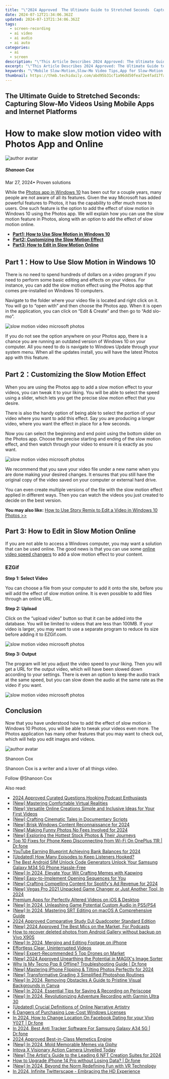 ```yaml
---
title: "\"2024 Approved  The Ultimate Guide to Stretched Seconds  Capturing Slow-Mo Videos Using Mobile Apps and Internet Platforms\""
date: 2024-07-12T21:34:06.362Z
updated: 2024-07-13T21:34:06.362Z
tags: 
  - screen-recording
  - ai video
  - ai audio
  - ai auto
categories: 
  - ai
  - screen
description: "\"This Article Describes 2024 Approved: The Ultimate Guide to Stretched Seconds: Capturing Slow-Mo Videos Using Mobile Apps and Internet Platforms\""
excerpt: "\"This Article Describes 2024 Approved: The Ultimate Guide to Stretched Seconds: Capturing Slow-Mo Videos Using Mobile Apps and Internet Platforms\""
keywords: "\"Mobile Slow-Motion,Slow-Mo Video Tips,App for Slow-Motion Photos,Capturing Slow-Motion,Internet Slow-Motion Tools,Mobile Video Editing,Stretched Seconds Guide\""
thumbnail: https://thmb.techidaily.com/abd95b31cf1a96dd50fea72e4fad17faec8b6807eeb04dedcab0ba4e1aebe611.jpg
---
```


## The Ultimate Guide to Stretched Seconds: Capturing Slow-Mo Videos Using Mobile Apps and Internet Platforms

# How to make slow motion video with Photos App and Online

![author avatar](https://images.wondershare.com/filmora/article-images/shannon-cox.jpg)

##### Shanoon Cox

 Mar 27, 2024• Proven solutions

While the [Photos app in Windows 10](https://www.microsoft.com/en-us/p/microsoft-photos/9wzdncrfjbh4) has been out for a couple years, many people are not aware of all its features. Given the way Microsoft has added powerful features to Photos, it has the capability to offer much more to users. One such feature is the option to add the effect of slow motion in Windows 10 using the Photos app. We will explain how you can use the slow motion feature in Photos, along with an option to add the effect of slow motion online.

* [**Part1: How to Use Slow Motion in Windows 10**](#part1)
* [**Part2: Customizing the Slow Motion Effect**](#part2)
* [**Part3: How to Edit in Slow Motion Online**](#part3)

## Part 1：How to Use Slow Motion in Windows 10

There is no need to spend hundreds of dollars on a video program if you need to perform some basic editing and effects on your videos. For instance, you can add the slow motion effect using the Photos app that comes pre-installed on Windows 10 computers.

Navigate to the folder where your video file is located and right click on it. You will go to “open with” and then choose the Photos app. When it is open in the application, you can click on “Edit & Create” and then go to “Add slo-mo”.

![slow motion video microsoft photos](https://images.wondershare.com/filmora/article-images/slow-motion-photos-app.jpg)

If you do not see the option anywhere on your Photos app, there is a chance you are running an outdated version of Windows 10 on your computer. All you need to do is navigate to Windows Update through your system menu. When all the updates install, you will have the latest Photos app with this feature.

## Part 2：Customizing the Slow Motion Effect

When you are using the Photos app to add a slow motion effect to your videos, you can tweak it to your liking. You will be able to select the speed using a slider, which lets you get the precise slow motion effect that you desire.

There is also the handy option of being able to select the portion of your video where you want to add this effect. Say you are producing a longer video, where you want the effect in place for a few seconds.

Now you can select the beginning and end point using the bottom slider on the Photos app. Choose the precise starting and ending of the slow motion effect, and then watch through your video to ensure it is exactly as you want.

![slow motion video microsoft photos](https://images.wondershare.com/filmora/article-images/make-slow-motion-microsoft-photos.jpg)

We recommend that you save your video file under a new name when you are done making your desired changes. It ensures that you still have the original copy of the video saved on your computer or external hard drive.

You can even create multiple versions of the file with the slow motion effect applied in different ways. Then you can watch the videos you just created to decide on the best version.

**You may also like:** [How to Use Story Remix to Edit a Video in Windows 10 Photos >>](https://tools.techidaily.com/wondershare/filmora/download/)

## Part 3: How to Edit in Slow Motion Online

If you are not able to access a Windows computer, you may want a solution that can be used online. The good news is that you can use some [online video speed changers](https://tools.techidaily.com/wondershare/filmora/download/) to add a slow motion effect to your content.

### EZGif

**Step 1: Select Video**

You can choose a file from your computer to add it onto the site, before you will add the effect of slow motion online. It is even possible to add files through an online URL.

**Step 2: Upload**

Click on the “upload video” button so that it can be added into the database. You will be limited to videos that are less than 100MB. If your video is larger, you may want to use a separate program to reduce its size before adding it to EZGif.com.

![slow motion video microsoft photos](https://images.wondershare.com/filmora/article-images/ezgif-change-videos-speed-import.JPG)

**Step 3: Output**

The program will let you adjust the video speed to your liking. Then you will get a URL for the output video, which will have been slowed down according to your settings. There is even an option to keep the audio track at the same speed, but you can slow down the audio at the same rate as the video if you want.

![slow motion video microsoft photos](https://images.wondershare.com/filmora/article-images/change-video-speed-ezgif-edit.jpg)

## Conclusion

Now that you have understood how to add the effect of slow motion in Windows 10 Photos, you will be able to tweak your videos even more. The Photos application has many other features that you may want to check out, which will help you edit images and videos.

![author avatar](https://images.wondershare.com/filmora/article-images/shannon-cox.jpg)

Shanoon Cox

Shanoon Cox is a writer and a lover of all things video.

Follow @Shanoon Cox


<ins class="adsbygoogle"
     style="display:block"
     data-ad-format="autorelaxed"
     data-ad-client="ca-pub-7571918770474297"
     data-ad-slot="1223367746"></ins>



<ins class="adsbygoogle"
     style="display:block"
     data-ad-client="ca-pub-7571918770474297"
     data-ad-slot="8358498916"
     data-ad-format="auto"
     data-full-width-responsive="true"></ins>




<span class="atpl-alsoreadstyle">Also read:</span>
<div><ul>
<li><a href="https://fox-friendly.techidaily.com/2024-approved-curated-questions-hooking-podcast-enthusiasts/"><u>2024 Approved  Curated Questions  Hooking Podcast Enthusiasts</u></a></li>
<li><a href="https://fox-access.techidaily.com/new-mastering-comfortable-virtual-realities/"><u>[New] Mastering Comfortable Virtual Realities</u></a></li>
<li><a href="https://facebook-video-footage.techidaily.com/new-versatile-online-creations-simple-and-inclusive-ideas-for-your-first-videos/"><u>[New] Versatile Online Creations  Simple and Inclusive Ideas for Your First Videos</u></a></li>
<li><a href="https://extra-tips.techidaily.com/new-crafting-cinematic-tales-in-documentary-scripts/"><u>[New] Crafting Cinematic Tales in Documentary Scripts</u></a></li>
<li><a href="https://fox-access.techidaily.com/new-brisk-windows-content-reconnaissance-for-2024/"><u>[New] Brisk Windows Content Reconnaissance for 2024</u></a></li>
<li><a href="https://fox-access.techidaily.com/new-making-funny-photos-no-fees-involved-for-2024/"><u>[New] Making Funny Photos  No Fees Involved for 2024</u></a></li>
<li><a href="https://fox-access.techidaily.com/new-exploring-the-hottest-stock-photos-and-their-journeys/"><u>[New] Exploring the Hottest Stock Photos & Their Journeys</u></a></li>
<li><a href="https://howto.techidaily.com/top-10-fixes-for-phone-keep-disconnecting-from-wi-fi-on-oneplus-11r-drfone-by-drfone-fix-android-problems-fix-android-problems/"><u>Top 10 Fixes for Phone Keep Disconnecting from Wi-Fi On OnePlus 11R | Dr.fone</u></a></li>
<li><a href="https://facebook-video-share.techidaily.com/youtube-earning-blueprint-achieving-bank-balances-for-2024/"><u>YouTube Earning Blueprint  Achieving Bank Balances for 2024</u></a></li>
<li><a href="https://some-knowledge.techidaily.com/updated-how-many-episodes-to-keep-listeners-hooked/"><u>[Updated] How Many Episodes to Keep Listeners Hooked?</u></a></li>
<li><a href="https://sim-unlock.techidaily.com/the-best-android-sim-unlock-code-generators-unlock-your-samsung-galaxy-m34-5g-phone-hassle-free-by-drfone-android/"><u>The Best Android SIM Unlock Code Generators Unlock Your Samsung Galaxy M34 5G Phone Hassle-Free</u></a></li>
<li><a href="https://fox-access.techidaily.com/new-in-2024-elevate-your-wit-crafting-memes-with-kapwing/"><u>[New] In 2024, Elevate Your Wit  Crafting Memes with Kapwing</u></a></li>
<li><a href="https://fox-access.techidaily.com/new-easy-to-implement-opening-sequences-for-you/"><u>[New] Easy-to-Implement Opening Sequences for You</u></a></li>
<li><a href="https://fox-access.techidaily.com/new-crafting-compelling-content-for-spotifys-ad-revenue-for-2024/"><u>[New] Crafting Compelling Content for Spotify's Ad Revenue for 2024</u></a></li>
<li><a href="https://fox-access.techidaily.com/new-vegas-pro-2021-unpacked-game-changer-or-just-another-tool-in-2024/"><u>[New] Vegas Pro 2021 Unpacked  Game Changer or Just Another Tool, In 2024</u></a></li>
<li><a href="https://extra-hints.techidaily.com/premium-apps-for-perfectly-altered-videos-on-ios-and-desktop/"><u>Premium Apps for Perfectly Altered Videos on iOS & Desktop</u></a></li>
<li><a href="https://fox-access.techidaily.com/new-in-2024-unleashing-game-potential-custom-audio-in-ps5ps4/"><u>[New] In 2024, Unleashing Game Potential  Custom Audio in PS5/PS4</u></a></li>
<li><a href="https://fox-access.techidaily.com/new-in-2024-mastering-srt-editing-on-macos-a-comprehensive-guide/"><u>[New] In 2024, Mastering SRT Editing on macOS  A Comprehensive Guide</u></a></li>
<li><a href="https://extra-hints.techidaily.com/2024-approved-comparative-study-dji-quadcopter-standard-edition/"><u>2024 Approved  Comparative Study  DJI Quadcopter Standard Edition</u></a></li>
<li><a href="https://fox-access.techidaily.com/new-2024-approved-the-best-mics-on-the-market-for-podcasts/"><u>[New] 2024 Approved  The Best Mics on the Market, For Podcasts</u></a></li>
<li><a href="https://blog-min.techidaily.com/how-to-recover-deleted-photos-from-android-gallery-without-backup-on-vivo-x90s-by-stellar-photo-recovery-android-mobile-photo-recover/"><u>How to recover deleted photos from Android Gallery without backup on Vivo X90S</u></a></li>
<li><a href="https://fox-access.techidaily.com/new-in-2024-merging-and-editing-footage-on-iphone/"><u>[New] In 2024, Merging and Editing Footage on iPhone</u></a></li>
<li><a href="https://graphic-issues.techidaily.com/effortless-clear-uninterrupted-videos/"><u>Effortless Clear, Uninterrupted Videos</u></a></li>
<li><a href="https://fox-access.techidaily.com/new-expert-recommended-5-top-drones-on-market/"><u>[New] Expert-Recommended 5 Top Drones on Market</u></a></li>
<li><a href="https://fox-access.techidaily.com/new-2024-approved-unearthing-the-potential-in-magixs-image-sorter/"><u>[New] 2024 Approved  Unearthing the Potential in MAGIX's Image Sorter</u></a></li>
<li><a href="https://howto.techidaily.com/why-is-my-tecno-pop-8-offline-troubleshooting-guide-drfone-by-drfone-fix-android-problems-fix-android-problems/"><u>Why Is My Tecno Pop 8 Offline? Troubleshooting Guide | Dr.fone</u></a></li>
<li><a href="https://fox-access.techidaily.com/new-mastering-iphone-flipping-and-tilting-photos-perfectly-for-2024/"><u>[New] Mastering iPhone  Flipping & Tilting Photos Perfectly for 2024</u></a></li>
<li><a href="https://fox-access.techidaily.com/new-transformative-grading-3-simplified-photoshop-routines/"><u>[New] Transformative Grading  3 Simplified Photoshop Routines</u></a></li>
<li><a href="https://fox-access.techidaily.com/new-in-2024-removing-obstacles-a-guide-to-pristine-visual-backgrounds-in-canva/"><u>[New] In 2024, Removing Obstacles  A Guide to Pristine Visual Backgrounds in Canva</u></a></li>
<li><a href="https://fox-access.techidaily.com/new-in-2024-essential-tips-for-saving-and-recording-on-periscope/"><u>[New] In 2024, Essential Tips for Saving & Recording on Periscope</u></a></li>
<li><a href="https://fox-access.techidaily.com/new-in-2024-revolutionizing-adventure-recording-with-garmin-ultra-30/"><u>[New] In 2024, Revolutionizing Adventure Recording with Garmin Ultra 30</u></a></li>
<li><a href="https://vp-tips.techidaily.com/updated-crucial-definitions-of-online-narrative-artistry/"><u>[Updated] Crucial Definitions of Online Narrative Artistry</u></a></li>
<li><a href="https://win11-tips.techidaily.com/6-dangers-of-purchasing-low-cost-windows-licenses/"><u>6 Dangers of Purchasing Low-Cost Windows Licenses</u></a></li>
<li><a href="https://location-social.techidaily.com/in-2024-how-to-change-location-on-facebook-dating-for-your-vivo-y02t-drfone-by-drfone-virtual-android/"><u>In 2024, How to Change Location On Facebook Dating for your Vivo Y02T | Dr.fone</u></a></li>
<li><a href="https://android-location-track.techidaily.com/in-2024-best-anti-tracker-software-for-samsung-galaxy-a34-5g-drfone-by-drfone-virtual-android/"><u>In 2024, Best Anti Tracker Software For Samsung Galaxy A34 5G | Dr.fone</u></a></li>
<li><a href="https://extra-resources.techidaily.com/2024-approved-best-in-class-memetics-engine/"><u>2024 Approved  Best-in-Class Memetics Engine</u></a></li>
<li><a href="https://fox-access.techidaily.com/new-in-2024-mold-memorable-memes-via-giphy/"><u>[New] In 2024, Mold Memorable Memes via Giphy</u></a></li>
<li><a href="https://vp-tips.techidaily.com/intova-x-visionary-action-camera-unveiled-today/"><u>Intova X Visionary Action Camera Unveiled Today</u></a></li>
<li><a href="https://fox-access.techidaily.com/new-the-artists-guide-to-the-leading-6-nft-creation-suites-for-2024/"><u>[New] The Artist's Guide to the Leading 6 NFT Creation Suites for 2024</u></a></li>
<li><a href="https://review-topics.techidaily.com/how-to-upgrade-iphone-14-pro-without-losing-data-drfone-by-drfone-ios-system-repair-ios-system-repair/"><u>How to Upgrade iPhone 14 Pro without Losing Data? | Dr.fone</u></a></li>
<li><a href="https://fox-access.techidaily.com/new-in-2024-beyond-the-norm-redefining-fun-with-vr-technology/"><u>[New] In 2024, Beyond the Norm  Redefining Fun with VR Technology</u></a></li>
<li><a href="https://twitter-videos.techidaily.com/in-2024-infinite-twitterscape-embracing-the-hd-experience/"><u>In 2024, Infinite Twitterscape - Embracing the HD Experience</u></a></li>
</ul></div>
